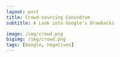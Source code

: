 ```yaml
---
layout: post
title: Crowd-sourcing Conundrum
subtitle: A Look into Google's Drawbacks

image: /img/crowd.png
bigimg: /img/crowd.png
tags: [Google, negatives]
---
```

